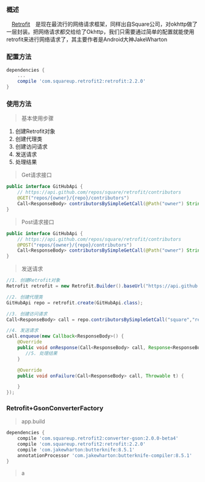 ### 概述
　[Retrofit][1]　是现在最流行的网络请求框架，同样出自Square公司，对okhttp做了一层封装。把网络请求都交给给了Okhttp，我们只需要通过简单的配置就能使用retrofit来进行网络请求了，其主要作者是Android大神JakeWharton

### 配置方法

``` gradle
dependencies {
    ...
    compile 'com.squareup.retrofit2:retrofit:2.2.0'
}
```

### 使用方法

> 基本使用步骤

 1. 创建Retrofit对象
 2. 创建代理类
 2. 创建访问请求
 3. 发送请求
 4. 处理结果

> Get请求接口 
 
``` java
public interface GitHubApi {
    // https://api.github.com/repos/square/retrofit/contributors
    @GET("repos/{owner}/{repo}/contributors")
    Call<ResponseBody> contributorsBySimpleGetCall(@Path("owner") String owner, @Path("repo") String repo);
}

```

> Post请求接口 
 
``` java
public interface GitHubApi {
    // https://api.github.com/repos/square/retrofit/contributors
    @POST("repos/{owner}/{repo}/contributors")
    Call<ResponseBody> contributorsBySimpleGetCall(@Path("owner") String owner, @Path("repo") String repo);
}

```

> 发送请求

``` java
//1. 创建Retrofit对象
Retrofit retrofit = new Retrofit.Builder().baseUrl("https://api.github.com/").build();

//2. 创建代理类
GitHubApi repo = retrofit.create(GitHubApi.class);

//3. 创建访问请求
Call<ResponseBody> call = repo.contributorsBySimpleGetCall("square","retrofit");

//4. 发送请求
call.enqueue(new Callback<ResponseBody>() {
	@Override
	public void onResponse(Call<ResponseBody> call, Response<ResponseBody> response) {
	   //5. 处理结果
	}

	@Override
	public void onFailure(Call<ResponseBody> call, Throwable t) {

	}
});
```

### Retrofit+GsonConverterFactory

> app.build

``` gradle
dependencies {
    compile 'com.squareup.retrofit2:converter-gson:2.0.0-beta4'
    compile 'com.squareup.retrofit2:retrofit:2.2.0'
    compile 'com.jakewharton:butterknife:8.5.1'
    annotationProcessor 'com.jakewharton:butterknife-compiler:8.5.1'
}
```

> a

  [1]: https://github.com/square/retrofit